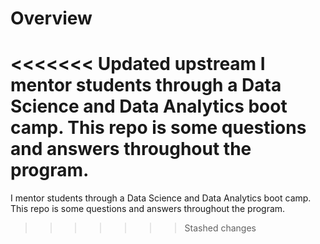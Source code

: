 # Overview
<<<<<<< Updated upstream
I mentor students through a Data Science and Data Analytics boot camp. This repo is some questions and answers throughout the program.
=======
I mentor students through a Data Science and Data Analytics boot camp. This repo is some questions and answers throughout the program.
>>>>>>> Stashed changes

